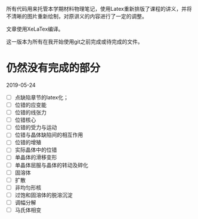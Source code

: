 所有代码用来托管本学期材料物理笔记，使用Latex重新排版了课程的讲义，并将不清晰的图片重新绘制，对原讲义的内容进行了一定的调整。

文章使用XeLaTex编译。

这一版本为所有在我开始使用git之前完成或待完成的文件。



# 仍然没有完成的部分
2019-05-24
- [ ] 点缺陷章节的latex化；
- [ ] 位错的应变能
- [ ] 位错的线张力
- [ ] 位错核心
- [ ] 位错的受力与运动
- [ ] 位错与晶体缺陷间的相互作用
- [ ] 位错的增殖
- [ ] 实际晶体中的位错
- [ ] 单晶体的滑移变形
- [ ] 单晶体屈服与晶体的转动及碎化
- [ ] 固溶体
- [ ] 扩散
- [ ] 非均匀形核
- [ ] 过饱和固溶体的脱溶沉淀
- [ ] 调幅分解
- [ ] 马氏体相变
